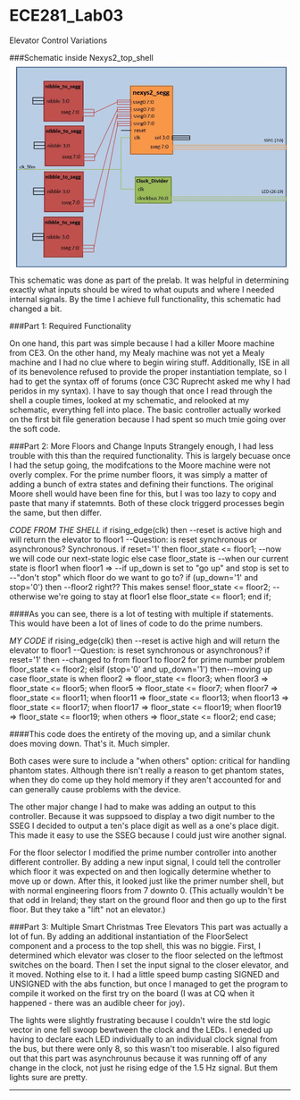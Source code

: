 ECE281_Lab03
============

Elevator Control Variations

###Schematic inside Nexys2_top_shell
![alt text](https://github.com/byarbrough/ECE281_Lab03/blob/master/Inside_top_shell.jpg?raw=true "Inner Schematic")
This schematic was done as part of the prelab. It was helpful in determining exactly what inputs should be wired to what ouputs and where I needed internal signals. By the time I achieve full functionality, this schematic had changed a bit.

###Part 1: Required Functionality

On one hand, this part was simple because I had a killer Moore machine from CE3. On the other hand, my Mealy machine was not yet a Mealy machine and I had no clue where to begin wiring stuff. Additionally, ISE in all of its benevolence refused to provide the proper instantiation template, so I had to get the syntax off of forums (once C3C Ruprecht asked me why I had peridos in my syntax). I have to say though that once I read through the shell a couple times, looked at my schematic, and relooked at my schematic, everything fell into place. The basic controller actually worked on the first bit file generation because I had spent so much tmie going over the soft code.

###Part 2: More Floors and Change Inputs
Strangely enough, I had less trouble with this than the required functionality. This is largely becuase once I had the setup going, the modifcations to the Moore machine were not overly complex. For the prime number floors, it was simply a matter of adding a bunch of extra states and defining their functions. The original Moore shell would have been fine for this, but I was too lazy to copy and paste that many if statemnts. Both of these clock triggerd processes begin the same, but then differ.

_CODE FROM THE SHELL_
if rising_edge(clk) then
		--reset is active high and will return the elevator to floor1
		--Question: is reset synchronous or asynchronous? Synchronous.
		if reset='1' then
			floor_state <= floor1;
		--now we will code our next-state logic
		else
			case floor_state is
				--when our current state is floor1
				when floor1 =>
					--if up_down is set to "go up" and stop is set to 
					--"don't stop" which floor do we want to go to?
					if (up_down='1' and stop='0') then 
						--floor2 right?? This makes sense!
						floor_state <= floor2;
					--otherwise we're going to stay at floor1
					else
						floor_state <= floor1;
					end if;

####As you can see, there is a lot of testing with multiple if statements. This would have been a lot of lines of code to do the prime numbers.

_MY CODE_
if rising_edge(clk) then
		--reset is active high and will return the elevator to floor1
		--Question: is reset synchronous or asynchronous?
		if reset='1' then
		--changed to from floor1 to floor2 for prime number problem
			floor_state <= floor2;
		elsif (stop='0' and up_down='1') then--moving up
			case floor_state is
				when floor2 =>
					floor_state <= floor3;
				when floor3 =>
					floor_state <= floor5;
				when floor5 =>
					floor_state <= floor7;
				when floor7 =>
					floor_state <= floor11;
				when floor11 =>
					floor_state <= floor13;
				when floor13 =>
					floor_state <= floor17;
				when floor17 =>
					floor_state <= floor19;
				when floor19 =>
					floor_state <= floor19;
				when others =>
					floor_state <= floor2;
			end case;
			
####This code does the entirety of the moving up, and a similar chunk does moving down. That's it. Much simpler.

Both cases were sure to include a "when others" option: critical for handling phantom states. Although there isn't really a reason to get phantom states, when they do come up they hold memory if they aren't accounted for and can generally cause problems with the device.

The other major change I had to make was adding an output to this controller. Because it was suppsoed to display a two digit number to the SSEG I decided to output a ten's place digit as well as a one's place digit. This made it easy to use the SSEG because I could just wire another signal.

For the floor selector I modified the prime number controller into another different controller. By adding a new input signal, I could tell the controller which floor it was expected on and then logically determine whether to move up or down. After this, it looked just like the primer number shell, but with normal engineering floors from 7 downto 0. (This actually wouldn't be that odd in Ireland; they start on the ground floor and then go up to the first floor. But they take a "lift" not an elevator.)

###Part 3: Multiple Smart Christmas Tree Elevators
This part was actually a lot of fun. By adding an additional instantiation of the FloorSelect component and a process to the top shell, this was no biggie. First, I determined which elevator was closer to the floor selected on the leftmost switches on the board. Then I set the input signal to the closer elevator, and it moved. Nothing else to it. I had a little speed bump casting SIGNED and UNSIGNED with the abs function, but once I managed to get the program to compile it worked on the first try on the board (I was at CQ when it happened - there was an audible cheer for joy).

The lights were slightly frustrating because I couldn't wire the std logic vector in one fell swoop bewtween the clock and the LEDs. I eneded up having to declare each LED individually to an individual clock signal from the bus, but there were only 8, so this wasn't too miserable. I also figured out that this part was asynchrounus because it was running off of any change in the clock, not just he rising edge of the 1.5 Hz signal. But them lights sure are pretty.

*************************
